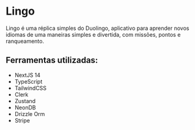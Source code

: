 # Lingo

Lingo é uma réplica simples do Duolingo, aplicativo para aprender novos idiomas de uma maneiras simples e divertida, com missões, pontos e ranqueamento.

## Ferramentas utilizadas:

<ul>
  <li>NextJS 14</li>
  <li>TypeScript</li>
  <li>TailwindCSS</li>
  <li>Clerk</li>
  <li>Zustand</li>
  <li>NeonDB</li>
  <li>Drizzle Orm</li>
  <li>Stripe</li>
</ul>